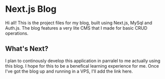 # Next.js Blog

Hi all! This is the project files for my blog, built using Next.js, MySql and Auth.js. The blog features a very lite CMS that I made for basic CRUD operations.

## What's Next?

I plan to continously develop this application in parralel to me actually using this blog. I hope for this to be a benefical learning experience for me. Once I've got the blog up and running in a VPS, I'll add the link here.

